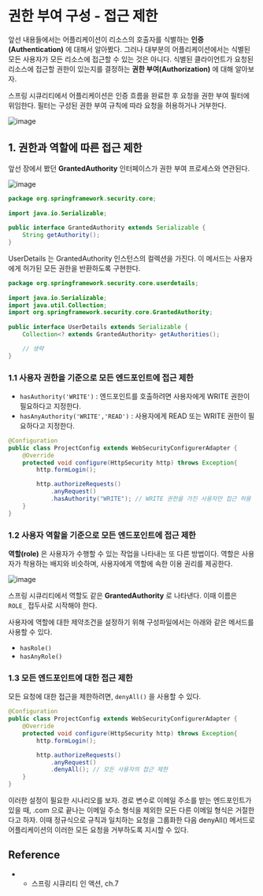 # 권한 부여 구성 - 접근 제한

앞선 내용들에서는 어플리케이션이 리소스의 호출자를 식별하는 **인증(Authentication)** 에 대해서 알아봤다. 그러나 대부분의 어플리케이션에서는 식별된 모든 사용자가 모든 리소스에 접근할 수 있는 것은 아니다. 식별된 클라이언트가 요청된 리소스에 접근할 권한이 있는지를 결정하는 **권한 부여(Authorization)** 에 대해 알아보자. 

스프링 시큐리티에서 어플리케이션은 인증 흐름을 완료한 후 요청을 권한 부여 필터에 위임한다. 필터는 구성된 권한 부여 규칙에 따라 요청을 허용하거나 거부한다.


![image](https://github.com/ddoddii/Spring-Securities/assets/95014836/87068390-23ef-4b27-b10e-f720248b16d4)

## 1. 권한과 역할에 따른 접근 제한

앞선 장에서 봤던 **GrantedAuthority** 인터페이스가 권한 부여 프로세스와 연관된다. 



![image](https://github.com/ddoddii/Spring-Securities/assets/95014836/e96046bf-c2d8-4103-bbac-0e27800e9ec2)

```java
package org.springframework.security.core;  
  
import java.io.Serializable;  
  
public interface GrantedAuthority extends Serializable {  
    String getAuthority();  
}
```

UserDetails 는 GrantedAuthority 인스턴스의 컬렉션을 가진다. 이 메서드는 사용자에게 허가된 모든 권한을 반환하도록 구현한다. 

```java
package org.springframework.security.core.userdetails;  
  
import java.io.Serializable;  
import java.util.Collection;  
import org.springframework.security.core.GrantedAuthority;  
  
public interface UserDetails extends Serializable {  
    Collection<? extends GrantedAuthority> getAuthorities();

	// 생략
}
```

### 1.1 사용자 권한을 기준으로 모든 엔드포인트에 접근 제한

- `hasAuthority('WRITE')` : 엔드포인트를 호출하려면 사용자에게 WRITE 권한이 필요하다고 지정한다.
- `hasAnyAuthority('WRITE','READ')` : 사용자에게 READ 또는 WRITE 권한이 필요하다고 지정한다. 

```java
@Configuration
public class ProjectConfig extends WebSecurityConfigurerAdapter {
	@Override
	protected void configure(HttpSecurity http) throws Exception{
		http.formLogin();

		http.authorizeRequests()
			.anyRequest()
			.hasAuthority("WRITE"); // WRITE 권한을 가진 사용자만 접근 허용
	}
}
```

### 1.2 사용자 역할을 기준으로 모든 엔드포인트에 접근 제한

**역할(role)** 은 사용자가 수행할 수 있는 작업을 나타내는 또 다른 방법이다. 역할은 사용자가 착용하는 배지와 비슷하며, 사용자에게 역할에 속한 이용 권리를 제공한다. 

![image](https://github.com/ddoddii/Spring-Securities/assets/95014836/316a76c9-b923-408d-9b92-9558965f5743)

스프링 시큐리티에서 역할도 같은 **GrantedAuthority** 로 나타낸다. 이때 이름은 `ROLE_` 접두사로 시작해야 한다. 

사용자에 역할에 대한 제약조건을 설정하기 위해 구성파일에서는 아래와 같은 메서드를 사용할 수 있다.
- `hasRole()` 
- `hasAnyRole()`

### 1.3 모든 엔드포인트에 대한 접근 제한

모든 요청에 대한 접근을 제한하려면, `denyAll()` 을 사용할 수 있다. 

```java
@Configuration
public class ProjectConfig extends WebSecurityConfigurerAdapter {
	@Override
	protected void configure(HttpSecurity http) throws Exception{
		http.formLogin();

		http.authorizeRequests()
			.anyRequest()
			.denyAll(); // 모든 사용자의 접근 제한
	}
}
```

이러한 설정이 필요한 시나리오를 보자. 경로 변수로 이메일 주소를 받는 엔드포인트가 있을 때, .com 으로 끝나는 이메일 주소 형식을 제외한 모든 다른 이메일 형식은 거절한다고 하자. 이때 정규식으로 규칙과 일치하는 요청을 그룹화한 다음 denyAll() 메서드로 어플리케이션의 이러한 모든 요청을 거부하도록 지시할 수 있다.

## Reference
- - 스프링 시큐리티 인 액션, ch.7